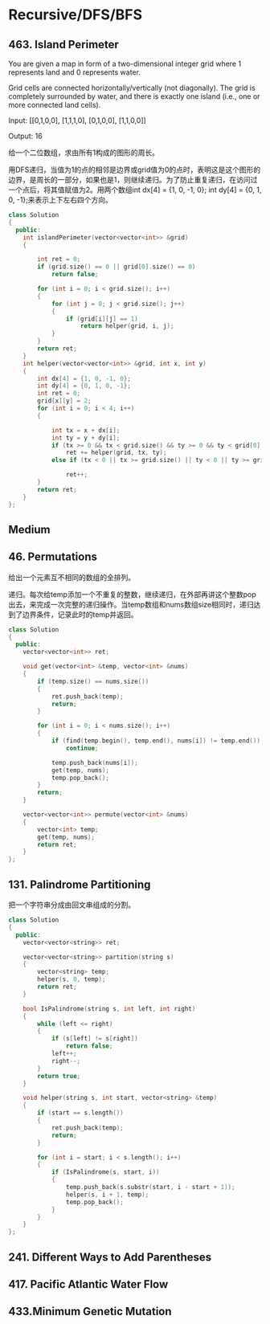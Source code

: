 # Recursive/DFS/BFS

##  463. Island Perimeter

You are given a map in form of a two-dimensional integer grid where 1 represents land and 0 represents water.

Grid cells are connected horizontally/vertically \(not diagonally\). The grid is completely surrounded by water, and there is exactly one island \(i.e., one or more connected land cells\).

Input: \[\[0,1,0,0\], \[1,1,1,0\], \[0,1,0,0\], \[1,1,0,0\]\]

Output: 16

给一个二位数组，求由所有1构成的图形的周长。

用DFS递归，当值为1的点的相邻是边界或grid值为0的点时，表明这是这个图形的边界，是周长的一部分，如果也是1，则继续递归。为了防止重复递归，在访问过一个点后，将其值赋值为2。用两个数组int dx\[4\] = {1, 0, -1, 0};        int dy\[4\] = {0, 1, 0, -1};来表示上下左右四个方向。

```cpp
class Solution
{
  public:
	int islandPerimeter(vector<vector<int>> &grid)
	{

		int ret = 0;
		if (grid.size() == 0 || grid[0].size() == 0)
			return false;

		for (int i = 0; i < grid.size(); i++)
		{
			for (int j = 0; j < grid.size(); j++)
			{
				if (grid[i][j] == 1)
					return helper(grid, i, j);
			}
		}
		return ret;
	}
	int helper(vector<vector<int>> &grid, int x, int y)
	{
		int dx[4] = {1, 0, -1, 0};
		int dy[4] = {0, 1, 0, -1};
		int ret = 0;
		grid[x][y] = 2;
		for (int i = 0; i < 4; i++)
		{

			int tx = x + dx[i];
			int ty = y + dy[i];
			if (tx >= 0 && tx < grid.size() && ty >= 0 && ty < grid[0].size() && grid[tx][ty] == 1)
				ret += helper(grid, tx, ty);
			else if (tx < 0 || tx >= grid.size() || ty < 0 || ty >= grid[0].size() || grid[tx][ty] == 0)

				ret++;
		}
		return ret;
	}
};
```

## Medium

##  46. Permutations

给出一个元素互不相同的数组的全排列。

递归。每次给temp添加一个不重复的整数，继续递归，在外部再讲这个整数pop出去，来完成一次完整的递归操作。当temp数组和nums数组size相同时，递归达到了边界条件，记录此时的temp并返回。

```cpp
class Solution
{
  public:
    vector<vector<int>> ret;

    void get(vector<int> &temp, vector<int> &nums)
    {
        if (temp.size() == nums.size())
        {
            ret.push_back(temp);
            return;
        }

        for (int i = 0; i < nums.size(); i++)
        {
            if (find(temp.begin(), temp.end(), nums[i]) != temp.end())
                continue;

            temp.push_back(nums[i]);
            get(temp, nums);
            temp.pop_back();
        }
        return;
    }

    vector<vector<int>> permute(vector<int> &nums)
    {
        vector<int> temp;
        get(temp, nums);
        return ret;
    }
};
```

##  131. Palindrome Partitioning

把一个字符串分成由回文串组成的分割。

```cpp
class Solution
{
  public:
    vector<vector<string>> ret;

    vector<vector<string>> partition(string s)
    {
        vector<string> temp;
        helper(s, 0, temp);
        return ret;
    }

    bool IsPalindrome(string s, int left, int right)
    {
        while (left <= right)
        {
            if (s[left] != s[right])
                return false;
            left++;
            right--;
        }
        return true;
    }

    void helper(string s, int start, vector<string> &temp)
    {
        if (start == s.length())
        {
            ret.push_back(temp);
            return;
        }

        for (int i = start; i < s.length(); i++)
        {
            if (IsPalindrome(s, start, i))
            {
                temp.push_back(s.substr(start, i - start + 1));
                helper(s, i + 1, temp);
                temp.pop_back();
            }
        }
    }
};
```

##  241. Different Ways to Add Parentheses

##  417. Pacific Atlantic Water Flow

## 433.Minimum Genetic Mutation



